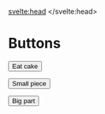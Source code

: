 <script lang="ts">
    import Button from "$lib/components/elements/buttons/Button.svelte"
</script>

<svelte:head>
    <title>Buttons - Kleos</title>
</svelte:head>

# Buttons

<Button>Eat cake</Button>

<Button size="sm" color="primary">Small piece</Button>

<Button size="lg" color="danger">Big part</Button>